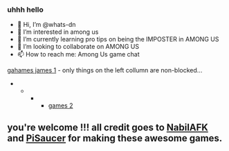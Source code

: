 ### uhhh hello

- 👋 Hi, I’m @whats-dn
- 👀 I’m interested in among us
- 🌱 I’m currently learning pro tips on being the IMPOSTER in AMONG US
- 💞️ I’m looking to collaborate on AMONG US
- 📫 How to reach me: Among Us game chat


[gahames james 1](https://whats-dn.github.io/gb) - only things on the left collumn are non-blocked...

- - - - [games 2](https://whats-dn.github.io/boredhtml)

## you're welcome !!! all credit goes to [NabilAFK](https://github.com/nabilafk) and [PiSaucer](https://github.io/pisaucer) for making these awesome games.
